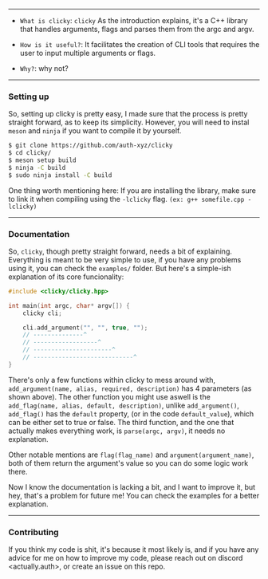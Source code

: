 -----

- `What is clicky`:
    `clicky` As the introduction explains, it's a C++ library that handles arguments, flags and parses them from the argc and argv.

- `How is it useful?`:
	It facilitates the creation of CLI tools that requires the user to input multiple arguments or flags.

- `Why?`:
    why not?

----

### Setting up

So, setting up clicky is pretty easy, I made sure that the process is pretty straight forward, as to keep its simplicity.
However, you will need to instal `meson` and `ninja` if you want to compile it by yourself.

```bash
$ git clone https://github.com/auth-xyz/clicky
$ cd clicky/
$ meson setup build
$ ninja -C build
$ sudo ninja install -C build
```

One thing worth mentioning here:
If you are installing the library, make sure to link it when compiling using the `-lclicky` flag.
`(ex: g++ somefile.cpp -lclicky)`

----

### Documentation

So, `clicky`, though pretty straight forward, needs a bit of explaining. Everything is meant to be very simple to use, if you have any problems using it, you can check the `examples/` folder. But here's a simple-ish explanation of its core funcionality:

```cpp
#include <clicky/clicky.hpp>

int main(int argc, char* argv[]) {
	clicky cli; 

	cli.add_argument("", "", true, "");
	// --------------^ 
	// ------------------^
	// ----------------------^
	// ----------------------------^
}
```

There's only a few functions within clicky to mess around with, `add_argument(name, alias, required, description)` has 4 parameters (as shown above). The other function you might use aswell is the `add_flag(name, alias, default, description)`, unlike `add_argument()`, `add_flag()` has the `default` property, (or in the code `default_value`), which can be either set to true or false. 
The third function, and the one that actually makes everything work, is `parse(argc, argv)`, it needs no explanation.

Other notable mentions are `flag(flag_name)` and `argument(argument_name)`, both of them return the argument's value so you can do some logic work there.

Now I know the documentation is lacking a bit, and I want to improve it, but hey, that's a problem for future me! You can check the examples for a better explanation.

----

### Contributing

If you think my code is shit, it's because it most likely is, and if you have any advice for me on how to improve my code, please reach out on discord <actually.auth>, or create an issue on this repo.


[logo]: https://github.com/auth-xyz/assets/blob/main/logos/chunky.png?raw=true

